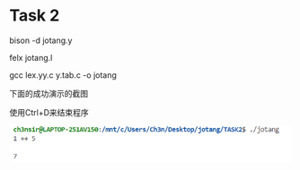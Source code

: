 # Task 2

bison -d jotang.y

felx jotang.l

gcc lex.yy.c y.tab.c -o jotang

下面的成功演示的截图

使用Ctrl+D来结束程序

![](img/1.png)

